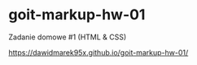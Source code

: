# goit-markup-hw-01

Zadanie domowe #1 (HTML & CSS)

https://dawidmarek95x.github.io/goit-markup-hw-01/
